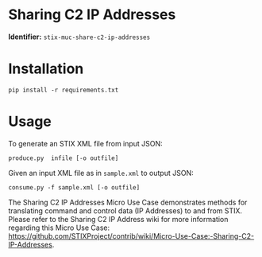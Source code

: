 Sharing C2 IP Addresses
=======================
**Identifier:** `stix-muc-share-c2-ip-addresses`

# Installation
`pip install -r requirements.txt`

# Usage 
To generate an STIX XML file from input JSON:

    produce.py  infile [-o outfile]

Given an input XML file as in `sample.xml` to output JSON:

    consume.py -f sample.xml [-o outfile]

The Sharing C2 IP Addresses Micro Use Case demonstrates methods for translating command and control data (IP Addresses) to and from STIX. Please refer to the Sharing C2 IP Address wiki for more information regarding this Micro Use Case: https://github.com/STIXProject/contrib/wiki/Micro-Use-Case:-Sharing-C2-IP-Addresses.
